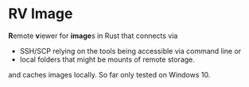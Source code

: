# RV Image
**R**emote **v**iewer for **image**s in Rust that connects via 

* SSH/SCP relying on the tools being accessible via command line or
* local folders that might be mounts of remote storage. 

and caches images locally. So far only tested on Windows 10.
